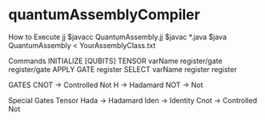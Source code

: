 # quantumAssemblyCompiler

How to Execute jj 
$javacc QuantumAssembly.jj
$javac *.java
$java QuantumAssembly < YourAssemblyClass.txt

Commands
INITIALIZE [QUBITS]
TENSOR varName register/gate register/gate
APPLY GATE register
SELECT varName register register

GATES
CNOT -> Controlled Not
H -> Hadamard
NOT -> Not

Special Gates Tensor
Hada -> Hadamard
Iden -> Identity
Cnot -> Controlled Not

